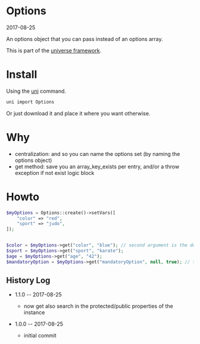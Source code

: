 Options
===========
2017-08-25



An options object that you can pass instead of an options array.


This is part of the [universe framework](https://github.com/karayabin/universe-snapshot).


Install
==========
Using the [uni](https://github.com/lingtalfi/universe-naive-importer) command.
```bash
uni import Options
```

Or just download it and place it where you want otherwise.


Why
==========

- centralization: and so you can name the options set (by naming the options object)
- get method: save you an array_key_exists per entry, and/or a throw exception if not exist logic block


Howto
=======
```php
$myOptions = Options::create()->setVars([
    "color" => "red",
    "sport" => "judo",
]);


$color = $myOptions->get("color", "blue"); // second argument is the default value in case of non existing key
$sport = $myOptions->get("sport", "karate");
$age = $myOptions->get("age", "42");
$mandatoryOption = $myOptions->get("mandatoryOption", null, true); // this throws an exception if the key is not found
```



History Log
------------------

- 1.1.0 -- 2017-08-25

    - now get also search in the protected/public properties of the instance
    
- 1.0.0 -- 2017-08-25

    - initial commit
    
    